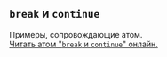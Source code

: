 ## `break` и `continue`

Примеры, сопровождающие атом.  
[Читать атом "`break` и `continue`" онлайн.](https://stepik.org/lesson/171439/step/1)